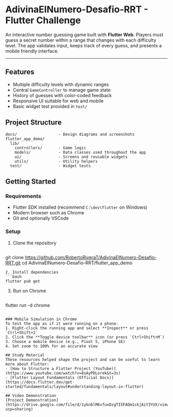 # AdivinaElNumero-Desafio-RRT - Flutter Challenge

An interactive number guessing game built with **Flutter Web**. Players must guess a secret number within a range that changes with each difficulty level. The app validates input, keeps track of every guess, and presents a mobile friendly interface.

---

## Features
- Multiple difficulty levels with dynamic ranges
- Central `GameController` to manage game state
- History of guesses with color-coded feedback
- Responsive UI suitable for web and mobile
- Basic widget test provided in `test/`

## Project Structure
```text
docs/                  - Design diagrams and screenshots
flutter_app_demo/
  lib/
    controllers/       - Game logic
    models/            - Data classes used throughout the app
    ui/                - Screens and reusable widgets
    utils/             - Utility helpers
  test/                - Widget tests
```

## Getting Started

### Requirements
- Flutter SDK installed (recommend `C:\dev\flutter` on Windows)
- Modern browser such as Chrome
- Git and optionally VSCode

### Setup
1. Clone the repository
   ```bash
git clone https://github.com/RobertoRiveraT/AdivinaElNumero-Desafio-RRT.git
cd AdivinaElNumero-Desafio-RRT/flutter_app_demo
   ```
2. Install dependencies
   ```bash
flutter pub get
   ```
3. Run on Chrome
   ```bash
flutter run -d chrome
   ```

### Mobile Simulation in Chrome
To test the app as if it were running on a phone:
1. Right-click the running app and select **Inspect** or press `Ctrl+Shift+I`
2. Click the **Toggle device toolbar** icon (or press `Ctrl+Shift+M`)
3. Choose a mobile device (e.g., Pixel 5, iPhone SE)
4. Set zoom to 100% for an accurate view

## Study Material
These resources helped shape the project and can be useful to learn more about Flutter:
- [How to Structure a Flutter Project (YouTube)](https://www.youtube.com/watch?v=8sAyPDLorek&t=3s)
- [Flutter Layout Fundamentals (Official Docs)](https://docs.flutter.dev/get-started/fundamentals/layout#understanding-layout-in-flutter)

## Video Demonstration
[Project Demonstration](https://drive.google.com/file/d/1yknblM6vfuxDzgTI5FADm1ckjAiY3YUX/view?usp=sharing)
